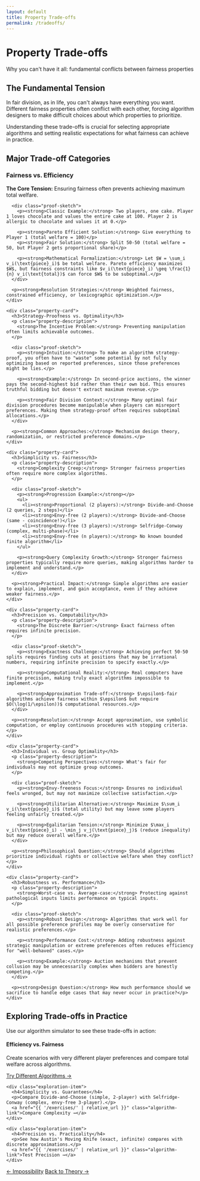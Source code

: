 ```yaml
---
layout: default
title: Property Trade-offs
permalink: /tradeoffs/
---
```


<div class="page-header">
  <h1 class="page-title">Property Trade-offs</h1>
  <p class="page-description">Why you can't have it all: fundamental conflicts between fairness properties</p>
</div>

<div class="content-block">
  <h2>The Fundamental Tension</h2>
  <p>In fair division, as in life, you can't always have everything you want. Different fairness properties often conflict with each other, forcing algorithm designers to make difficult choices about which properties to prioritize.</p>
  <p>Understanding these trade-offs is crucial for selecting appropriate algorithms and setting realistic expectations for what fairness can achieve in practice.</p>
</div>

<div class="content-block">
  <h2>Major Trade-off Categories</h2>

  <div class="properties-grid">
    <div class="property-card">
      <h3>Fairness vs. Efficiency</h3>
      <p class="property-description">
        <strong>The Core Tension:</strong> Ensuring fairness often prevents achieving maximum total welfare.
      </p>

      <div class="proof-sketch">
        <p><strong>Classic Example:</strong> Two players, one cake. Player 1 loves chocolate and values the entire cake at 100. Player 2 is allergic to chocolate and values it at 0.</p>
        
        <p><strong>Pareto Efficient Solution:</strong> Give everything to Player 1 (total welfare = 100)</p>
        <p><strong>Fair Solution:</strong> Split 50-50 (total welfare = 50, but Player 2 gets proportional share)</p>
        
        <p><strong>Mathematical Formalization:</strong> Let $W = \sum_i v_i(\text{piece}_i)$ be total welfare. Pareto efficiency maximizes $W$, but fairness constraints like $v_i(\text{piece}_i) \geq \frac{1}{n} v_i(\text{total})$ can force $W$ to be suboptimal.</p>
      </div>
      
      <p><strong>Resolution Strategies:</strong> Weighted fairness, constrained efficiency, or lexicographic optimization.</p>
    </div>

    <div class="property-card">
      <h3>Strategy-Proofness vs. Optimality</h3>
      <p class="property-description">
        <strong>The Incentive Problem:</strong> Preventing manipulation often limits achievable outcomes.
      </p>
      
      <div class="proof-sketch">
        <p><strong>Intuition:</strong> To make an algorithm strategy-proof, you often have to "waste" some potential by not fully optimizing based on reported preferences, since those preferences might be lies.</p>
        
        <p><strong>Example:</strong> In second-price auctions, the winner pays the second-highest bid rather than their own bid. This ensures truthful bidding but doesn't extract maximum revenue.</p>
        
        <p><strong>Fair Division Context:</strong> Many optimal fair division procedures become manipulable when players can misreport preferences. Making them strategy-proof often requires suboptimal allocations.</p>
      </div>
      
      <p><strong>Common Approaches:</strong> Mechanism design theory, randomization, or restricted preference domains.</p>
    </div>

    <div class="property-card">
      <h3>Simplicity vs. Fairness</h3>
      <p class="property-description">
        <strong>Complexity Creep:</strong> Stronger fairness properties often require more complex algorithms.
      </p>
      
      <div class="proof-sketch">
        <p><strong>Progression Example:</strong></p>
        <ul>
          <li><strong>Proportional (2 players):</strong> Divide-and-Choose (2 queries, 2 steps)</li>
          <li><strong>Envy-free (2 players):</strong> Divide-and-Choose (same - coincidence!)</li>
          <li><strong>Envy-free (3 players):</strong> Selfridge-Conway (complex, multi-phase)</li>
          <li><strong>Envy-free (n players):</strong> No known bounded finite algorithm</li>
        </ul>
        
        <p><strong>Query Complexity Growth:</strong> Stronger fairness properties typically require more queries, making algorithms harder to implement and understand.</p>
      </div>
      
      <p><strong>Practical Impact:</strong> Simple algorithms are easier to explain, implement, and gain acceptance, even if they achieve weaker fairness.</p>
    </div>

    <div class="property-card">
      <h3>Precision vs. Computability</h3>
      <p class="property-description">
        <strong>The Discrete Barrier:</strong> Exact fairness often requires infinite precision.
      </p>
      
      <div class="proof-sketch">
        <p><strong>Exactness Challenge:</strong> Achieving perfect 50-50 splits requires finding cuts at positions that may be irrational numbers, requiring infinite precision to specify exactly.</p>
        
        <p><strong>Computational Reality:</strong> Real computers have finite precision, making truly exact algorithms impossible to implement.</p>
        
        <p><strong>Approximation Trade-off:</strong> $\epsilon$-fair algorithms achieve fairness within $\epsilon$ but require $O(\log(1/\epsilon))$ computational resources.</p>
      </div>
      
      <p><strong>Resolution:</strong> Accept approximation, use symbolic computation, or employ continuous procedures with stopping criteria.</p>
    </div>

    <div class="property-card">
      <h3>Individual vs. Group Optimality</h3>
      <p class="property-description">
        <strong>Competing Perspectives:</strong> What's fair for individuals may not optimize group outcomes.
      </p>
      
      <div class="proof-sketch">
        <p><strong>Envy-freeness Focus:</strong> Ensures no individual feels wronged, but may not maximize collective satisfaction.</p>
        
        <p><strong>Utilitarian Alternative:</strong> Maximize $\sum_i v_i(\text{piece}_i)$ (total utility) but may leave some players feeling unfairly treated.</p>
        
        <p><strong>Egalitarian Tension:</strong> Minimize $\max_i v_i(\text{piece}_i) - \min_j v_j(\text{piece}_j)$ (reduce inequality) but may reduce overall welfare.</p>
      </div>
      
      <p><strong>Philosophical Question:</strong> Should algorithms prioritize individual rights or collective welfare when they conflict?</p>
    </div>

    <div class="property-card">
      <h3>Robustness vs. Performance</h3>
      <p class="property-description">
        <strong>Worst-case vs. Average-case:</strong> Protecting against pathological inputs limits performance on typical inputs.
      </p>
      
      <div class="proof-sketch">
        <p><strong>Robust Design:</strong> Algorithms that work well for all possible preference profiles may be overly conservative for realistic preferences.</p>
        
        <p><strong>Performance Cost:</strong> Adding robustness against strategic manipulation or extreme preferences often reduces efficiency for "well-behaved" cases.</p>
        
        <p><strong>Example:</strong> Auction mechanisms that prevent collusion may be unnecessarily complex when bidders are honestly competing.</p>
      </div>
      
      <p><strong>Design Question:</strong> How much performance should we sacrifice to handle edge cases that may never occur in practice?</p>
    </div>
  </div>
</div>

<div class="content-block">
  <h2>Exploring Trade-offs in Practice</h2>
  <p>Use our algorithm simulator to see these trade-offs in action:</p>

  <div class="exploration-grid">
    <div class="exploration-item">
      <h4>Efficiency vs. Fairness</h4>
      <p>Create scenarios with very different player preferences and compare total welfare across algorithms.</p>
      <a href="{{ '/exercises/' | relative_url }}" class="algorithm-link">Try Different Algorithms →</a>
    </div>

    <div class="exploration-item">
      <h4>Simplicity vs. Guarantees</h4>
      <p>Compare Divide-and-Choose (simple, 2-player) with Selfridge-Conway (complex, envy-free 3-player).</p>
      <a href="{{ '/exercises/' | relative_url }}" class="algorithm-link">Compare Complexity →</a>
    </div>

    <div class="exploration-item">
      <h4>Precision vs. Practicality</h4>
      <p>See how Austin's Moving Knife (exact, infinite) compares with discrete approximations.</p>
      <a href="{{ '/exercises/' | relative_url }}" class="algorithm-link">Test Precision →</a>
    </div>
  </div>
</div>

<footer class="algorithm-navigation">
  <a href="{{ '/impossibility/' | relative_url }}" class="nav-button secondary">← Impossibility</a>
  <a href="{{ '/theory/' | relative_url }}" class="nav-button primary">Back to Theory →</a>
</footer>
